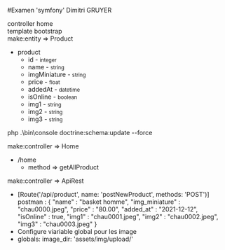 #Examen 'symfony' Dimitri GRUYER

controller home <br>
template bootstrap<br>
make:entity => Product <br>

- product
    - id - <small>integer</small>
    - name - <small>string</small>
    - imgMiniature - <small>string</small>
    - price - <small>float</small>
    - addedAt - <small>datetime</small>
    - isOnline - <small>boolean</small>
    - img1 - <small>string</small>
    - img2 - <small>string</small>
    - img3 - <small>string</small>

php .\bin\console doctrine:schema:update --force

make:controller => Home<br>
- /home
  - method => getAllProduct

make:controller => ApiRest<br>
- [Route('/api/product', name: 'postNewProduct', methods: 'POST')]
postman : 
{
  "name" : "basket homme",
  "img_miniature" : "chau0000.jpeg",
  "price" : "80.00",
  "added_at" : "2021-12-12",
  "isOnline" : true,
  "img1" : "chau0001.jpeg",
  "img2" : "chau0002.jpeg",
  "img3" : "chau0003.jpeg"
}
- Configure viariable global pour les image
- globals:
  image_dir: 'assets/img/upload/'